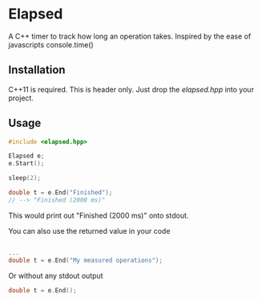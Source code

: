 # Elapsed
A C++ timer to track how long an operation takes. Inspired by the ease of javascripts console.time()

## Installation

C++11 is required.
This is header only. Just drop the *elapsed.hpp* into your project.

## Usage

```C++
#include <elapsed.hpp>

Elapsed e;
e.Start();

sleep(2);

double t = e.End("Finished");
// --> "Finished (2000 ms)"
```

This would print out "Finished (2000 ms)" onto stdout.

You can also use the returned value in your code

```C++

...
double t = e.End("My measured operations");

```

Or without any stdout output

```C++
double t = e.End();
```
